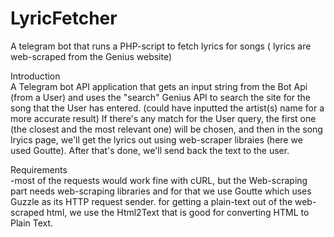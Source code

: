 # LyricFetcher
A telegram bot that runs a PHP-script to fetch lyrics for songs ( lyrics are web-scraped from the Genius website)

Introduction <br>
A Telegram bot API application that gets an input string from the Bot Api (from a User) and uses the "search" Genius API to search
the site for the song that the User has entered. (could have inputted the artist(s) name for a more accurate result)
If there's any match for the User query, the first one (the closest and the most relevant one) will be chosen, and then in the song lryics page,
we'll get the lyrics out using web-scraper libraies (here we used Goutte). After that's done, we'll send back the text to the user.

Requirements <br>
-most of the requests would work fine with cURL, but the Web-scraping part needs web-scraping libraries and for that 
we use Goutte which uses Guzzle as its HTTP request sender.
for getting a plain-text out of the web-scraped html, we use the Html2Text that is good for converting HTML to Plain Text.
